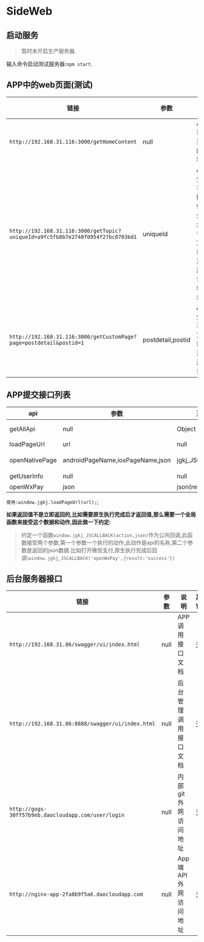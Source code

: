 # SideWeb

## 启动服务

> 暂时未开启生产服务器.

输入命令启动测试服务器:`npm start`.

## APP中的web页面(测试)

| 链接 | 参数 | 说明 | 其它 |
| ---- | ---- | ----| ---- |
| `http://192.168.31.116:3000/getHomeContent` | null | APP首页内容 | 无 |
| `http://192.168.31.116:3000/getTopic?uniqueId=a9fc5fb8b7e2748f0954f27bc8703bd1` | uniqueId | APP分享微信公众号文章页测试地址 | uniqueId是公众号文章id |
| `http://192.168.31.116:3000/getCustomPage?page=postdetail&postid=1` | postdetail,postid | APP分享文章页测试 | postdetail:页面名;postid:文章id |

## APP提交接口列表

| api | 参数 | 返回值 | 说明 |
| ---- | ---- | ----| ---- |
| getAllApi | null | Object | 获取所有的可用api. |
| loadPageUrl | url | null | 打开一个网页 |
| openNativePage | androidPageName,iosPageName,json | jgkj_JSCALLBACK | 打开一个原生页面 |
| getUserInfo | null | null | 获取用户信息 |
| openWxPay | json | json(result:'success|fail',message:'') | 打开微信支付 |

`使用:window.jgkj.loadPageUrl(url);`;

**如果返回值不是立即返回的,比如需要原生执行完成后才返回值,那么需要一个全局函数来接受这个数据和动作,因此做一下约定:**

> 约定一个函数`window.jgkj_JSCALLBACK(action,json)`作为公共回调,此函数接受两个参数,第一个参数一个执行的动作,此动作是api的名称,第二个参数是返回的json数据.比如打开微信支付,原生执行完成后回调:`window.jgkj_JSCALLBACK('openWxPay',{result:'success'})`

## 后台服务器接口

| 链接 | 参数 | 说明 | 其它 |
| ---- | ---- | ----| ---- |
| `http://192.168.31.86/swagger/ui/index.html` | null | APP调用接口文档 | 无 |
| `http://192.168.31.86:8888/swagger/ui/index.html` | null | 后台管理调用接口文档 | 无 |
| `http://gogs-30ff57b9eb.daocloudapp.com/user/login` | null | 内部git外网访问地址 | 无 |
| `http://nginx-app-2fa8b9f5a6.daocloudapp.com` | null | App端API外网访问地址 | 无 |
